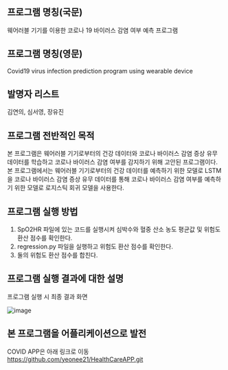 ## 프로그램 명칭(국문)
웨어러블 기기를 이용한 코로나 19 바이러스 감염 여부 예측 프로그램

## 프로그램 명칭(영문)
Covid19 virus infection prediction program using wearable device 

## 발명자 리스트
김연의, 심서영, 장유진

## 프로그램 전반적인 목적
본 프로그램은 웨어러블 기기로부터의 건강 데이터와 코로나 바이러스 감염 증상 유무 데이터를 학습하고 코로나 바이러스 감염 여부를 감지하기 위해 고안된 프로그램이다. 본 프로그램에서는 웨어러블 기기로부터의 건강 데이터를 예측하기 위한 모델로 LSTM을 코로나 바이러스 감염 증상 유무 데이터를 통해 코로나 바이러스 감염 여부를 예측하기 위한 모델로 로지스틱 회귀 모델을 사용한다.

## 프로그램 실행 방법
1. SpO2HR 파일에 있는 코드를 실행시켜 심박수와 혈중 산소 농도 평균값 및 위험도 환산 점수를 확인한다.
2. regression.py 파일을 실행하고 위험도 환산 점수를 확인한다.
3. 둘의 위험도 환산 점수를 합친다.


## 프로그램 실행 결과에 대한 설명
프로그램 실행 시 최종 결과 화면

![image](https://user-images.githubusercontent.com/88702793/132704637-8f707ce7-abc7-49d4-b4de-2877f5acecd6.png)


## 본 프로그램을 어플리케이션으로 발전
COVID APP은 아래 링크로 이동
https://github.com/yeonee21/HealthCareAPP.git
